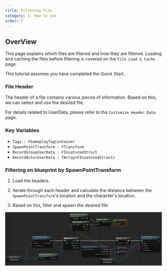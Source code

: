```yaml
---
title: Filtering File
category: 2. How to use
order: 7
---
```



## OverView

This page explains which files are filtered and how they are filtered.
Loading and caching the files before filtering is covered on the `File Load & Cache` page.

This tutorial assumes you have completed the Quick Start.

### File Header
The header of a file contains various pieces of information. Based on this, we can select and use the desired file.

For details related to UserData, please refer to the `Customize Header Data` page.

### Key Variables

- `Tags : FGameplayTagContainer`
- `SpawnPointTransform : FTransform`
- `RecordGroupUserData : FInsatncedStruct`
- `RecordActorUserData : TArray<FInsatncedStruct>`

### Filtering on blueprint by SpawnPointTransform

1. Load the headers.

2. Iterate through each header and calculate the distance between the `SpawnPointTransform`'s location and the character's location.

3. Based on this, filter and spawn the desired file.

<img src="../../images/HowToUse/FilteringFile/Filtering.png"  />